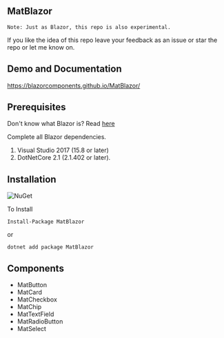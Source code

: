 ## MatBlazor

```
Note: Just as Blazor, this repo is also experimental.
```

If you like the idea of this repo leave your feedback as an issue or star the repo or let me know on.

## Demo and Documentation
https://blazorcomponents.github.io/MatBlazor/


## Prerequisites

Don't know what Blazor is? Read [here](https://github.com/aspnet/Blazor)

Complete all Blazor dependencies.

1. Visual Studio 2017 (15.8 or later)
2. DotNetCore 2.1 (2.1.402 or later).


## Installation 

![NuGet](https://img.shields.io/nuget/v/MatBlazor.svg)


To Install 

```
Install-Package MatBlazor
```
or 
```
dotnet add package MatBlazor
```

## Components

- MatButton
- MatCard
- MatCheckbox
- MatChip
- MatTextField
- MatRadioButton
- MatSelect

